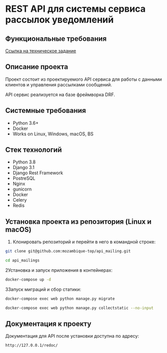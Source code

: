 REST API для системы сервиса рассылок уведомлений
=====

Функциональные требования
----------
[Ссылка на техническое задание](https://www.craft.do/s/n6OVYFVUpq0o6L)

Описание проекта
----------
Проект состоит из проектируемого API сервиса для работы с данными клиентов и управления рассылками сообщений.

API сервис реализуется на базе фреймворка DRF.

Системные требования
----------

* Python 3.6+
* Docker
* Works on Linux, Windows, macOS, BS

Стек технологий
----------

* Python 3.8
* Django 3.1
* Django Rest Framework
* PostreSQL
* Nginx
* gunicorn
* Docker
* Сelery
* Redis

Установка проекта из репозитория (Linux и macOS)
----------
1. Клонировать репозиторий и перейти в него в командной строке:
```bash 
git clone git@github.com:mozambique-top/api_mailing.git

cd api_mailings
```



2Установка и запуск приложения в контейнерах:
```bash 
docker-compose up -d
```

3Запуск миграций и сбор статики:
```bash 
docker-compose exec web python manage.py migrate

docker-compose exec web python manage.py collectstatic --no-input 
```
Документация к проекту
----------
Документация для API после установки доступна по адресу: 

```http://127.0.0.1/redoc/```
